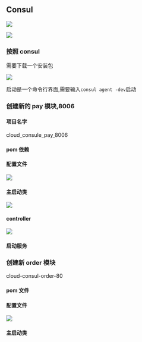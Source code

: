 ## Consul

![](https://fltrp-dera.oss-cn-hangzhou.aliyuncs.com/spring-cloud/pic/consul的1.png)

![](https://fltrp-dera.oss-cn-hangzhou.aliyuncs.com/spring-cloud/pic/consul的2.png)

### 按照 consul

需要下载一个安装包

![](https://fltrp-dera.oss-cn-hangzhou.aliyuncs.com/spring-cloud/pic/consul的3.png)

启动是一个命令行界面,需要输入`consul agent -dev`启动

### 创建新的 pay 模块,8006

#### 项目名字

cloud_consule_pay_8006

#### pom 依赖

#### 配置文件

![](https://fltrp-dera.oss-cn-hangzhou.aliyuncs.com/spring-cloud/pic/consul的4.png)

#### 主启动类

![](https://fltrp-dera.oss-cn-hangzhou.aliyuncs.com/spring-cloud/pic/consul的5.png)

#### controller

![](https://fltrp-dera.oss-cn-hangzhou.aliyuncs.com/spring-cloud/pic/consul的6.png)

#### 启动服务

### 创建新 order 模块

cloud-consul-order-80

#### pom 文件

#### 配置文件

![](https://fltrp-dera.oss-cn-hangzhou.aliyuncs.com/spring-cloud/pic/consul的7.png)

#### 主启动类
